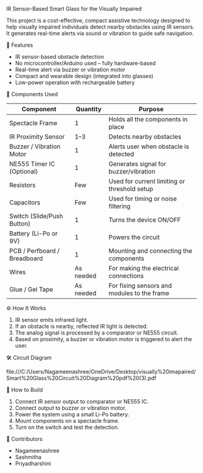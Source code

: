 IR Sensor-Based Smart Glass for the Visually Impaired

This project is a cost-effective, compact assistive technology designed to help visually impaired individuals detect nearby obstacles using IR sensors. It generates real-time alerts via sound or vibration to guide safe navigation.

📌 Features

- IR sensor-based obstacle detection
- No microcontroller/Arduino used – fully hardware-based
- Real-time alert via buzzer or vibration motor
- Compact and wearable design (integrated into glasses)
- Low-power operation with rechargeable battery

🧩 Components Used

| Component                    | Quantity  | Purpose                                      |
| ---------------------------- | --------- | -------------------------------------------- |
| Spectacle Frame              | 1         | Holds all the components in place            |
| IR Proximity Sensor          | 1–3       | Detects nearby obstacles                     |
| Buzzer / Vibration Motor     | 1         | Alerts user when obstacle is detected        |
| NE555 Timer IC (Optional)    | 1         | Generates signal for buzzer/vibration        |
| Resistors                    | Few       | Used for current limiting or threshold setup |
| Capacitors                   | Few       | Used for timing or noise filtering           |
| Switch (Slide/Push Button)   | 1         | Turns the device ON/OFF                      |
| Battery (Li-Po or 9V)        | 1         | Powers the circuit                           |
| PCB / Perfboard / Breadboard | 1         | Mounting and connecting the components       |
| Wires                        | As needed | For making the electrical connections        |
| Glue / Gel Tape              | As needed | For fixing sensors and modules to the frame  |



⚙️ How It Works

1. IR sensor emits infrared light.
2. If an obstacle is nearby, reflected IR light is detected.
3. The analog signal is processed by a comparator or NE555 circuit.
4. Based on proximity, a buzzer or vibration motor is triggered to alert the user.

🛠️ Circuit Diagram

file:///C:/Users/Nagameenashree/OneDrive/Desktop/visually%20imapaired/Smart%20Glass%20Circuit%20Diagram%20pdf%20(3).pdf

📝 How to Build

1. Connect IR sensor output to comparator or NE555 IC.
2. Connect output to buzzer or vibration motor.
3. Power the system using a small Li-Po battery.
4. Mount components on a spectacle frame.
5. Turn on the switch and test the detection.

🤝 Contributors

- Nagameenashree
- Sashmitha
- Priyadharshini



